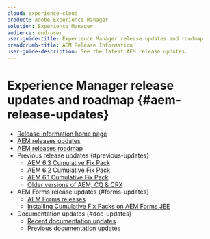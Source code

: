 ```yaml
---
cloud: experience-cloud
product: Adobe Experience Manager
solution: Experience Manager
audience: end-user
user-guide-title: Experience Manager release updates and roadmap
breadcrumb-title: AEM Release Information
user-guide-description: See the latest AEM release updates.
---
```


# Experience Manager release updates and roadmap {#aem-release-updates}

+ [Release information home page](home.md)
+ [AEM releases updates](aem-releases-updates.md)
+ [AEM releases roadmap](update-releases-roadmap.md)
+ Previous release updates {#previous-updates}
  + [AEM 6.3 Cumulative Fix Pack](release-notes-aem-6-3-cumulative-fix-pack.md)
  + [AEM 6.2 Cumulative Fix Pack](release-notes-aem-6-2-cumulative-fix-pack.md)
  + [AEM 6.1 Cumulative Fix Pack](release-notes-aem-6-1-cumulative-fix-pack.md)
  + [Older versions of AEM, CQ & CRX](aem-previous-versions.md)
+ AEM Forms release updates {#forms-updates}
  + [AEM Forms releases](kb/aem-forms-releases.md)  
  + [Installing Cumulative Fix Packs on AEM Forms JEE](install-cfp-aem-forms-jee.md)
+ Documentation updates {#doc-updates}
  + [Recent documentation updates](documentation-updates.md)
  + [Previous documentation updates](previous-documentation-updates.md)  
